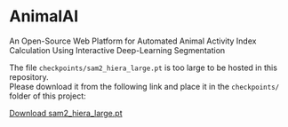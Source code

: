 # AnimalAI
An Open-Source Web Platform for Automated Animal Activity Index Calculation Using Interactive Deep-Learning Segmentation



The file `checkpoints/sam2_hiera_large.pt` is too large to be hosted in this repository.  
Please download it from the following link and place it in the `checkpoints/` folder of this project:

[Download sam2_hiera_large.pt](https://example.com/path-to-your-model)  
